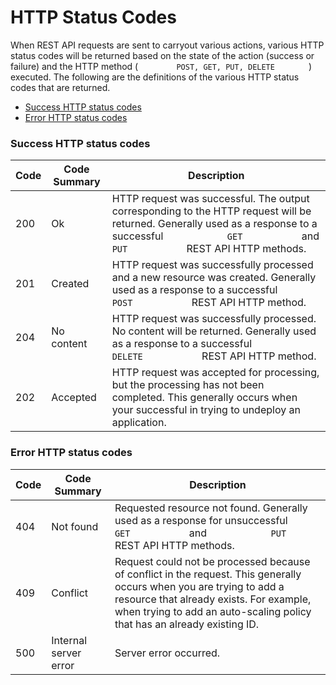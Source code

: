# HTTP Status Codes

When REST API requests are sent to carryout various actions, various
HTTP status codes will be returned based on the state of the action
(success or failure) and the HTTP method (
`         POST, GET, PUT, DELETE        ` ) executed. The following are
the definitions of the various HTTP status codes that are returned.

-   [Success HTTP status codes](#HTTPStatusCodes-SuccessHTTPstatuscodes)
-   [Error HTTP status codes](#HTTPStatusCodes-ErrorHTTPstatuscodes)

### Success HTTP status codes

| Code | Code Summary | Description                                                                                                                                                                                                                       |
|------|--------------|-----------------------------------------------------------------------------------------------------------------------------------------------------------------------------------------------------------------------------------|
| 200  | Ok           | HTTP request was successful. The output corresponding to the HTTP request will be returned. Generally used as a response to a successful `             GET            ` and `             PUT            ` REST API HTTP methods. |
| 201  | Created      | HTTP request was successfully processed and a new resource was created. Generally used as a response to a successful `             POST            ` REST API HTTP method.                                                        |
| 204  | No content   | HTTP request was successfully processed. No content will be returned. Generally used as a response to a successful `             DELETE            ` REST API HTTP method.                                                        |
| 202  | Accepted     | HTTP request was accepted for processing, but the processing has not been completed. This generally occurs when your successful in trying to undeploy an application.                                                             |

### Error HTTP status codes

| Code | Code Summary          | Description                                                                                                                                                                                                                                 |
|------|-----------------------|---------------------------------------------------------------------------------------------------------------------------------------------------------------------------------------------------------------------------------------------|
| 404  | Not found             | Requested resource not found. Generally used as a response for unsuccessful `             GET            ` and `             PUT            ` REST API HTTP methods.                                                                        |
| 409  | Conflict              | Request could not be processed because of conflict in the request. This generally occurs when you are trying to add a resource that already exists. For example, when trying to add an auto-scaling policy that has an already existing ID. |
| 500  | Internal server error | Server error occurred.                                                                                                                                                                                                                      |

